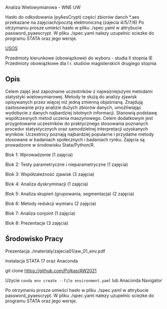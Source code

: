 Analiza Wielowymiarowa - WNE UW

Hasło do odkodowania (pyAesCrypt) części zbiorów danch *.aes przekazane na zajęciach/pocztą elektroniczną (zajecia 4/5/7/8)
Po otrzymaniu prosze umieści hasło w pliku ./spec.yaml w attrybucie password_pyaescrypt.
W pliku ./spec.yaml nalezy uzupelnic sciezke do programu STATA oraz jego wersje.

[USOS](https://usosweb.wne.uw.edu.pl/kontroler.php?_action=actionx:katalog2/przedmioty/pokazPrzedmiot\(prz_kod:2400-M1IiEPKAW\))

Przedmioty kierunkowe (obowiązkowe) do wyboru - studia II stopnia IE  
Przedmioty obowiązkowe dla I r. studiów magisterskich drugiego stopnia  

## Opis

Celem zajęć jest zapoznanie uczestników z najważniejszymi metodami statystyki wielowymiarowej. Metody te służą do analizy zjawisk opisywanych przez więcej niż jedną zmienną objaśnianą. Znajdują zastosowanie przy analizie dużych zbiorów danych, umożliwiając wydobycie z danych najbardziej istotnych informacji. Stanowią podstawę współczesnych metod uczenia maszynowego. Celem dodatkowym jest przygotowanie uczestników do praktycznego stosowania poznanych procedur statystycznych oraz samodzielnej interpretacji uzyskanych wyników. Uczestnicy poznają najbardziej popularne i przydatne metody stosowane w badaniach społecznych i badaniach rynku. Zajęcia są prowadzone w środowisku Stata/Python/R.

Blok 1: Wprowadzenie (1 zajęcia)

Blok 2: Testy parametryczne i nieparametryczne (1 zajęcia)

Blok 3: Współzależność zjawisk (3 zajęcia)

Blok 4: Analiza dyskryminacji (1 zajęcia)

Blok 5: Analiza skupień (grupowania, segmentacja) (2 zajęcia)

Blok 6: Metody redukcji wymiaru (2 zajęcia)

Blok 7: Analiza conjoint (1 zajęcia)

Blok 8: Prezentacje (3 zajęcia)

## Środowisko Pracy

Prezentacja ./materialy/zajecia01/aw_01_env.pdf

Instalacja STATA 17 oraz Anaconda

git clone https://github.com/Polkas/AW2021

Użycie `conda env create --file environment.yaml` lub Anaconda Navigator

Po otrzymaniu prosze umieści hasło w pliku ./spec.yaml w attrybucie password_pyaescrypt.
W pliku ./spec.yaml nalezy uzupelnic sciezke do programu STATA oraz jego wersje.